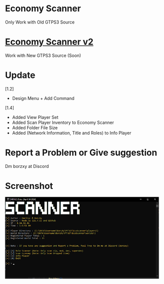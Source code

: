 # Economy Scanner
Only Work with Old GTPS3 Source

# [Economy Scanner v2](https://github.com/BorzXy/EcoScanner-v2)
Work with New GTPS3 Source (Soon)

# Update
[1.2]
- Design Menu + Add Command

[1.4]
- Added View Player Set
- Added Scan Player Inventory to Economy Scanner
- Added Folder File Size
- Added (Network Information, Title and Roles) to Info Player

# Report a Problem or Give suggestion
Dm borzxy at Discord

# Screenshot
![Screenshot](https://github.com/BorzXys/EcoScanners/blob/main/Screenshot.png)
